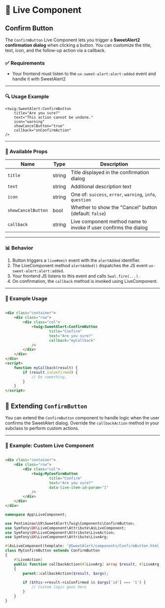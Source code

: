# 🔘 Live Component

## Confirm Button

The `ConfirmButton` Live Component lets you trigger a **SweetAlert2 confirmation dialog** when clicking a button. You
can customize the title, text, icon, and the follow-up action via a callback.

### ✅ Requirements

* Your frontend must listen to the `ux-sweet-alert:alert:added` event and handle it with SweetAlert2

---

### 🔍 Usage Example

```twig
<twig:SweetAlert:ConfirmButton
    title="Are you sure?"
    text="This action cannot be undone."
    icon="warning"
    showCancelButton="true"
    callback="onConfirmAction"
/>

```

---

### 📃 Available Props

| Name               | Type   | Description                                                      |
|--------------------|--------|------------------------------------------------------------------|
| `title`            | string | Title displayed in the confirmation dialog                       |
| `text`             | string | Additional description text                                      |
| `icon`             | string | One of: `success`, `error`, `warning`, `info`, `question`        |
| `showCancelButton` | bool   | Whether to show the "Cancel" button (default: `false`)           |
| `callback`         | string | Live component method name to invoke if user confirms the dialog |

---

### 📊 Behavior

1. Button triggers a `live#emit` event with the `alertAdded` identifier.
2. The LiveComponent method `alertAdded()` dispatches the JS event `ux-sweet-alert:alert:added`.
3. Your frontend JS listens to this event and calls `Swal.fire(...)`.
4. On confirmation, the `callback` method is invoked using LiveComponent.

---

### 🔮 Example Usage

```html

<div class="container">
    <div class="row">
        <div class="col">
            <twig:SweetAlert:ConfirmButton
                    title="Confirm"
                    text="Are you sure?"
                    callback="myCallback"
            />
        </div>
    </div>
</div>
<script>
    function myCallback(result) {
        if (result.isConfirmed) {
            // Do something.
        }
    }
</script>
```

## 🧩 Extending `ConfirmButton`

You can extend the `ConfirmButton` component to handle logic when the user confirms the SweetAlert dialog. Override the
`callbackAction` method in your subclass to perform custom actions.

---

### 🔧 Example: Custom Live Component

```html

<div class="container">
    <div class="row">
        <div class="col">
            <twig:MyConfirmButton
                    title="Confirm"
                    text="Are you sure?"
                    data-live-item-id-param="1"
            />
        </div>
    </div>
</div>
```

```php
namespace App\LiveComponent;

use Pentiminax\UX\SweetAlert\Twig\Components\ConfirmButton;
use Symfony\UX\LiveComponent\Attribute\AsLiveComponent;
use Symfony\UX\LiveComponent\Attribute\LiveAction;
use Symfony\UX\LiveComponent\Attribute\LiveArg;

#[AsLiveComponent(template: '@SweetAlert/components/ConfirmButton.html.twig')]
class MyConfirmButton extends ConfirmButton
{
    #[LiveAction]
    public function callbackAction(#[LiveArg] array $result, #[LiveArg] array $args = []): void
    {
        parent::callbackAction($result, $args);
    
        if ($this->result->isConfirmed && $args['id'] === '1') {
            // Custom logic goes here
        }
    }
}
